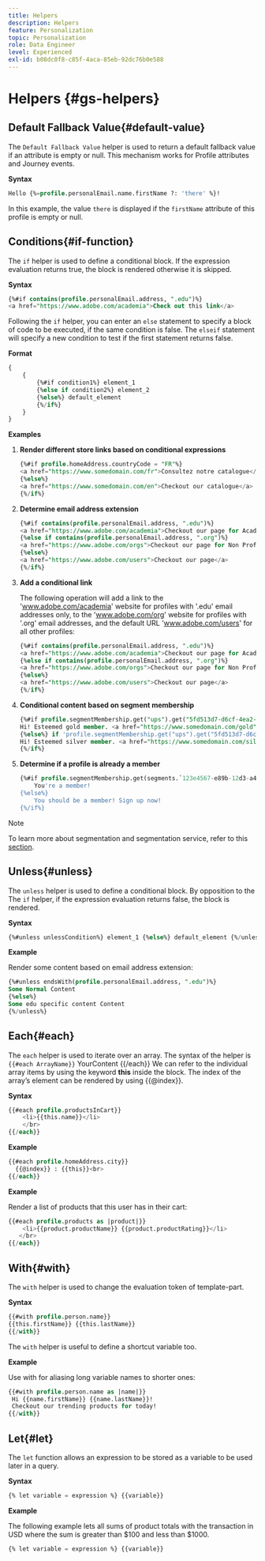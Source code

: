 ```yaml
---
title: Helpers
description: Helpers
feature: Personalization
topic: Personalization
role: Data Engineer
level: Experienced
exl-id: b08dc0f8-c85f-4aca-85eb-92dc76b0e588
---
```

# Helpers {#gs-helpers}

## Default Fallback Value{#default-value}

The `Default Fallback Value` helper is used to return a default fallback value if an attribute is empty or null. This mechanism works for Profile attributes and Journey events.

**Syntax**

```sql
Hello {%=profile.personalEmail.name.firstName ?: 'there' %}!
```

In this example, the value `there` is displayed if the `firstName` attribute of this profile is empty or null.

## Conditions{#if-function}

The `if` helper is used to define a conditional block.
If the expression evaluation returns true, the block is rendered otherwise it is skipped.

**Syntax**

```sql
{%#if contains(profile.personalEmail.address, ".edu")%}
<a href="https://www.adobe.com/academia">Check out this link</a>
```

Following the `if` helper, you can enter an `else` statement to specify a block of code to be executed, if the same condition is false.
The `elseif` statement will specify a new condition to test if the first statement returns false.


**Format**

```sql
{
    {
        {%#if condition1%} element_1 
        {%else if condition2%} element_2 
        {%else%} default_element 
        {%/if%}
    }
}
```

**Examples**

1. **Render different store links based on conditional expressions**

    ```sql
    {%#if profile.homeAddress.countryCode = "FR"%}
    <a href="https://www.somedomain.com/fr">Consultez notre catalogue</a>
    {%else%}
    <a href="https://www.somedomain.com/en">Checkout our catalogue</a>
    {%/if%}
    ```

1. **Determine email address extension**

    ```sql
    {%#if contains(profile.personalEmail.address, ".edu")%}
    <a href="https://www.adobe.com/academia">Checkout our page for Academia personals</a>
    {%else if contains(profile.personalEmail.address, ".org")%}
    <a href="https://www.adobe.com/orgs">Checkout our page for Non Profits</a>
    {%else%}
    <a href="https://www.adobe.com/users">Checkout our page</a>
    {%/if%}
    ```

1. **Add a conditional link**

    The following operation will add a link to the 'www.adobe.com/academia' website for profiles with '.edu' email addresses only, to the 'www.adobe.com/org' website for profiles with '.org' email addresses, and the default URL 'www.adobe.com/users' for all other profiles:

    ```sql
    {%#if contains(profile.personalEmail.address, ".edu")%}
    <a href="https://www.adobe.com/academia">Checkout our page for Academia personals</a>
    {%else if contains(profile.personalEmail.address, ".org")%}
    <a href="https://www.adobe.com/orgs">Checkout our page for Non Profits</a>
    {%else%}
    <a href="https://www.adobe.com/users">Checkout our page</a>
    {%/if%}
    ```

1. **Conditional content based on segment membership**

    ```sql
    {%#if profile.segmentMembership.get("ups").get("5fd513d7-d6cf-4ea2-856a-585150041a8b").status = "existing"%}
    Hi! Esteemed gold member. <a href="https://www.somedomain.com/gold">Checkout your exclusive perks </a>
    {%else%} if 'profile.segmentMembership.get("ups").get("5fd513d7-d6cf-4ea2-856a-585150041a8c").status = "existing"'%}
    Hi! Esteemed silver member. <a href="https://www.somedomain.com/silver">Checkout your exclusive perks </a>
    {%/if%}
    ```

1. **Determine if a profile is already a member**

    ```sql
    {%#if profile.segmentMembership.get(segments.`123e4567-e89b-12d3-a456-426614174000`.id)%}
        You're a member!
    {%else%}
        You should be a member! Sign up now!
    {%/if%}
    ```

>[!NOTE]
>
>To learn more about segmentation and segmentation service, refer to this [section](../../segment/about-segments.md).


## Unless{#unless}

The `unless` helper is used to define a conditional block. By opposition to the The `if`  helper, if the expression evaluation returns false, the block is rendered.

**Syntax**

```sql
{%#unless unlessCondition%} element_1 {%else%} default_element {%/unless%}
```

**Example**

Render some content based on email address extension:

```sql
{%#unless endsWith(profile.personalEmail.address, ".edu")%}
Some Normal Content
{%else%}
Some edu specific content Content
{%/unless%}
```

## Each{#each}

The `each` helper is used to iterate over an array.
The syntax of the helper is ```{{#each ArrayName}}``` YourContent {{/each}} 
We can refer to the individual array items by using the keyword **this** inside the block. The index of the array’s element can be rendered by using {{@index}}. 

**Syntax**

```sql
{{#each profile.productsInCart}}
    <li>{{this.name}}</li>
    </br>
{{/each}}
```

**Example**

```sql
{{#each profile.homeAddress.city}}
  {{@index}} : {{this}}<br>
{{/each}}
```

**Example**

Render a list of products that this user has in their cart:

```sql
{{#each profile.products as |product|}}
    <li>{{product.productName}} {{product.productRating}}</li>
   </br>
{{/each}}
```

## With{#with}

The `with` helper is used to change the evaluation token of template-part.

**Syntax**

```sql
{{#with profile.person.name}}
{{this.firstName}} {{this.lastName}}
{{/with}}
```

The `with` helper is useful to define a shortcut variable too.

**Example**

Use with for aliasing long variable names to shorter ones:

```sql
{{#with profile.person.name as |name|}}
 Hi {{name.firstName}} {{name.lastName}}!
 Checkout our trending products for today!
{{/with}}
```

## Let{#let}

The `let` function allows an expression to be stored as a variable to be used later in a query.

**Syntax**

```sql
{% let variable = expression %} {{variable}}
```

**Example**

The following example lets all sums of product totals with the transaction in USD where the sum is greater than $100 and less than $1000.

```sql
{% let variable = expression %} {{variable}}
```
